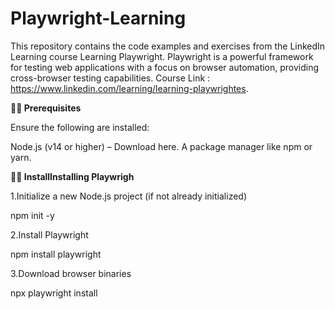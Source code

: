 
# Playwright-Learning
This repository contains the code examples and exercises from the LinkedIn Learning course Learning Playwright. Playwright is a powerful framework for testing web applications with a focus on browser automation, providing cross-browser testing capabilities. Course Link : https://www.linkedin.com/learning/learning-playwrightes.

**🧑‍💻 **Prerequisites****

Ensure the following are installed:

Node.js (v14 or higher) – Download here.
A package manager like npm or yarn.

**🧑‍💻 **InstallInstalling Playwrigh****

1.Initialize a new Node.js project (if not already initialized)

npm init -y

2.Install Playwright

npm install playwright

3.Download browser binaries

npx playwright install






